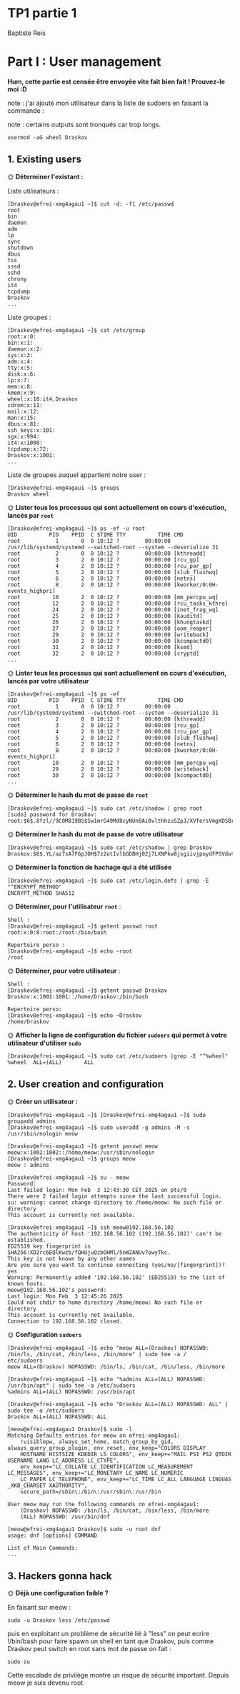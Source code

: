 # TP1 partie 1

Baptiste Reis

# Part I : User management

**Hum, cette partie est censée être envoyée vite fait bien fait ! Prouvez-le moi :D**

note : j'ai ajouté mon utilisateur dans la liste de sudoers en faisant la commande :

note : certains outputs sont tronqués car trop longs.
```
usermod -aG wheel Draskov
```

## 1. Existing users

🌞 **Déterminer l'existant :**

Liste utilisateurs :
```
[Draskov@efrei-xmg4agau1 ~]$ cut -d: -f1 /etc/passwd
root
bin
daemon
adm
lp
sync
shutdown
dbus
tss
sssd
sshd
chrony
it4
tcpdump
Draskov
...
```
Liste groupes :
```
[Draskov@efrei-xmg4agau1 ~]$ cat /etc/group
root:x:0:
bin:x:1:
daemon:x:2:
sys:x:3:
adm:x:4:
tty:x:5:
disk:x:6:
lp:x:7:
mem:x:8:
kmem:x:9:
wheel:x:10:it4,Draskov
cdrom:x:11:
mail:x:12:
man:x:15:
dbus:x:81:
ssh_keys:x:101:
sgx:x:994:
it4:x:1000:
tcpdump:x:72:
Draskov:x:1001:
...
```
Liste de groupes auquel appartient notre user :
```
[Draskov@efrei-xmg4agau1 ~]$ groups
Draskov wheel
```
🌞 **Lister tous les processus qui sont actuellement en cours d'exécution, lancés par `root`**
```
[Draskov@efrei-xmg4agau1 ~]$ ps -ef -u root
UID          PID    PPID  C STIME TTY          TIME CMD
root           1       0  0 10:12 ?        00:00:00 /usr/lib/systemd/systemd --switched-root --system --deserialize 31
root           2       0  0 10:12 ?        00:00:00 [kthreadd]
root           3       2  0 10:12 ?        00:00:00 [rcu_gp]
root           4       2  0 10:12 ?        00:00:00 [rcu_par_gp]
root           5       2  0 10:12 ?        00:00:00 [slub_flushwq]
root           6       2  0 10:12 ?        00:00:00 [netns]
root           8       2  0 10:12 ?        00:00:00 [kworker/0:0H-events_highpri]
root          10       2  0 10:12 ?        00:00:00 [mm_percpu_wq]
root          12       2  0 10:12 ?        00:00:00 [rcu_tasks_kthre]
root          24       2  0 10:12 ?        00:00:00 [inet_frag_wq]
root          25       2  0 10:12 ?        00:00:00 [kauditd]
root          26       2  0 10:12 ?        00:00:00 [khungtaskd]
root          27       2  0 10:12 ?        00:00:00 [oom_reaper]
root          29       2  0 10:12 ?        00:00:00 [writeback]
root          30       2  0 10:12 ?        00:00:00 [kcompactd0]
root          31       2  0 10:12 ?        00:00:00 [ksmd]
root          32       2  0 10:12 ?        00:00:00 [cryptd]
...
```
🌞 **Lister tous les processus qui sont actuellement en cours d'exécution, lancés par votre utilisateur**
```
[Draskov@efrei-xmg4agau1 ~]$ ps -ef
UID          PID    PPID  C STIME TTY          TIME CMD
root           1       0  0 10:12 ?        00:00:00 /usr/lib/systemd/systemd --switched-root --system --deserialize 31
root           2       0  0 10:12 ?        00:00:00 [kthreadd]
root           3       2  0 10:12 ?        00:00:00 [rcu_gp]
root           4       2  0 10:12 ?        00:00:00 [rcu_par_gp]
root           5       2  0 10:12 ?        00:00:00 [slub_flushwq]
root           6       2  0 10:12 ?        00:00:00 [netns]
root           8       2  0 10:12 ?        00:00:00 [kworker/0:0H-events_highpri]
root          10       2  0 10:12 ?        00:00:00 [mm_percpu_wq]
root          29       2  0 10:12 ?        00:00:00 [writeback]
root          30       2  0 10:12 ?        00:00:00 [kcompactd0]
...
```
🌞 **Déterminer le hash du mot de passe de `root`**
```
[Draskov@efrei-xmg4agau1 ~]$ sudo cat /etc/shadow | grep root
[sudo] password for Draskov:
root:$6$.8fzl//9C0M819BS$Sw1mrG49Md8cyNUn0Ai0vlthhzuSZpJ/XVfersVmgXDSBrTVchneIWHYHnT3mC/NutmPS03TneWAHihO0NXrj1::0:99999:7:::
```

🌞 **Déterminer le hash du mot de passe de votre utilisateur**
```
[Draskov@efrei-xmg4agau1 ~]$ sudo cat /etc/shadow | grep Draskov
Draskov:$6$.YL/az7sA7F6pJOH$7z2otIvlbGDBHj02j7LXNPkw8jsgiivjpoydFPSVdwtPCywbQjpyVDC1DOsPRKGIN/7JRilT1m05Kwya3tjbD.:20122:0:99999:7:::
```

🌞 **Déterminer la fonction de hachage qui a été utilisée**
```
[Draskov@efrei-xmg4agau1 ~]$ sudo cat /etc/login.defs | grep -E "^ENCRYPT_METHOD"
ENCRYPT_METHOD SHA512
```

🌞 **Déterminer, pour l'utilisateur `root`** :
```
Shell :
[Draskov@efrei-xmg4agau1 ~]$ getent passwd root
root:x:0:0:root:/root:/bin/bash

Repertoire perso :
[Draskov@efrei-xmg4agau1 ~]$ echo ~root
/root
```

🌞 **Déterminer, pour votre utilisateur** :
```
Shell :
[Draskov@efrei-xmg4agau1 ~]$ getent passwd Draskov
Draskov:x:1001:1001::/home/Draskov:/bin/bash

Repertoire perso:
[Draskov@efrei-xmg4agau1 ~]$ echo ~Draskov
/home/Draskov
```

🌞 **Afficher la ligne de configuration du fichier `sudoers` qui permet à votre utilisateur d'utiliser `sudo`**
```
[Draskov@efrei-xmg4agau1 ~]$ sudo cat /etc/sudoers |grep -E "^%wheel"
%wheel  ALL=(ALL)       ALL
```

## 2. User creation and configuration

🌞 **Créer un utilisateur :**

```
[Draskov@efrei-xmg4agau1 ~]$ [Draskov@efrei-xmg4agau1 ~]$ sudo groupadd admins
[Draskov@efrei-xmg4agau1 ~]$ sudo useradd -g admins -M -s /usr/sbin/nologin meow

[Draskov@efrei-xmg4agau1 ~]$ getent passwd meow
meow:x:1002:1002::/home/meow:/usr/sbin/nologin
[Draskov@efrei-xmg4agau1 ~]$ groups meow
meow : admins

[Draskov@efrei-xmg4agau1 ~]$ su - meow
Password:
Last failed login: Mon Feb  3 12:43:30 CET 2025 on pts/0
There were 2 failed login attempts since the last successful login.
su: warning: cannot change directory to /home/meow: No such file or directory
This account is currently not available.

[Draskov@efrei-xmg4agau1 ~]$ ssh meow@192.168.56.102
The authenticity of host '192.168.56.102 (192.168.56.102)' can't be established.
ED25519 key fingerprint is SHA256:XD2rc6EQlKwzb/fQHUjuQzbOHMl/5nW2ANUv7owyTkc.
This key is not known by any other names
Are you sure you want to continue connecting (yes/no/[fingerprint])? yes
Warning: Permanently added '192.168.56.102' (ED25519) to the list of known hosts.
meow@192.168.56.102's password:
Last login: Mon Feb  3 12:45:26 2025
Could not chdir to home directory /home/meow: No such file or directory
This account is currently not available.
Connection to 192.168.56.102 closed.
```
🌞 **Configuration `sudoers`**
```
[Draskov@efrei-xmg4agau1 ~]$ echo "meow ALL=(Draskov) NOPASSWD: /bin/ls, /bin/cat, /bin/less, /bin/more" | sudo tee -a /
etc/sudoers
meow ALL=(Draskov) NOPASSWD: /bin/ls, /bin/cat, /bin/less, /bin/more

[Draskov@efrei-xmg4agau1 ~]$ echo "%admins ALL=(ALL) NOPASSWD: /usr/bin/apt" | sudo tee -a /etc/sudoers
%admins ALL=(ALL) NOPASSWD: /usr/bin/apt

[Draskov@efrei-xmg4agau1 ~]$ echo "Draskov ALL=(ALL) NOPASSWD: ALL" | sudo tee -a /etc/sudoers
Draskov ALL=(ALL) NOPASSWD: ALL

[meow@efrei-xmg4agau1 Draskov]$ sudo -l
Matching Defaults entries for meow on efrei-xmg4agau1:
    !visiblepw, always_set_home, match_group_by_gid, always_query_group_plugin, env_reset, env_keep="COLORS DISPLAY
    HOSTNAME HISTSIZE KDEDIR LS_COLORS", env_keep+="MAIL PS1 PS2 QTDIR USERNAME LANG LC_ADDRESS LC_CTYPE",
    env_keep+="LC_COLLATE LC_IDENTIFICATION LC_MEASUREMENT LC_MESSAGES", env_keep+="LC_MONETARY LC_NAME LC_NUMERIC
    LC_PAPER LC_TELEPHONE", env_keep+="LC_TIME LC_ALL LANGUAGE LINGUAS _XKB_CHARSET XAUTHORITY",
    secure_path=/sbin\:/bin\:/usr/sbin\:/usr/bin

User meow may run the following commands on efrei-xmg4agau1:
    (Draskov) NOPASSWD: /bin/ls, /bin/cat, /bin/less, /bin/more
    (ALL) NOPASSWD: /usr/bin/dnf

[meow@efrei-xmg4agau1 Draskov]$ sudo -u root dnf
usage: dnf [options] COMMAND

List of Main Commands:
...
```

## 3. Hackers gonna hack

🌞 **Déjà une configuration faible ?**

En faisant sur meow :

```
sudo -u Draskov less /etc/passwd
```
puis en exploitant un problème de sécurité lié à "less" on peut ecrire !/bin/bash pour faire spawn un shell en tant que Draskov, puis comme Draskov peut switch en root sans mot de passe on fait :

```
sudo su
```
Cette escalade de privilège montre un risque de sécurité important.
Depuis meow je suis devenu root.

